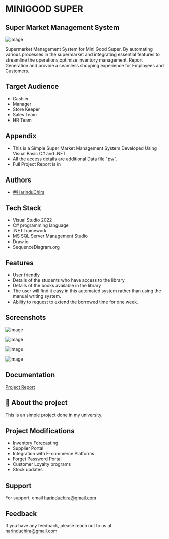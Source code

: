 # MINIGOOD SUPER

## Super Market Management System

![image](https://github.com/HarinduChira/Mini-Good-Super/assets/95718494/3ab85e0b-46da-48d7-a50a-4d54f9990f87)

Supermarket Management System for Mini Good Super. By automating various processes in the supermarket and integrating essential features to streamline the operations,optimize inventory management, Report Generation and provide a seamless shopping experience for Employees and Customers.

## Target Audience
- Cashier
- Manager
- Store Keeper
- Sales Team
- HR Team

## Appendix

* This is a Simple Super Market Management System Developed Using Visual Basic C# and .NET
* All the access details are additional Data file "pw".
* Full Project Report is in 

## Authors

- [@HarinduChira](https://www.github.com/HarinduChira)

## Tech Stack
- Visual Studio 2022
- C# programming language
- .NET framework
- MS SQL Server Management Studio
- Draw.io
- SequenceDiagram.org


## Features

- User friendly
- Details of the students who have access to the library
- Details of the books available in the library
- The user will find it easy in this automated system rather than using the manual writing system.
- Ability to request to extend the borrowed time for one week.

## Screenshots

![image](https://github.com/HarinduChira/Mini-Good-Super/assets/95718494/6b5ea038-ff4b-4d70-a900-4b95f5fdc680)

![image](https://github.com/HarinduChira/Mini-Good-Super/assets/95718494/e904b5fd-48a3-49f8-bc45-459ee953bca9)

![image](https://github.com/HarinduChira/Mini-Good-Super/assets/95718494/b8f0a944-8211-4d44-8508-2dcd2325e61b)

![image](https://github.com/HarinduChira/Mini-Good-Super/assets/95718494/9043af9c-6d6c-4b88-8749-fa9f5cdde42f)


## Documentation

[Project Report](https://github.com/HarinduChira/Mini-Good-Super/blob/f42118d12cd1641eb90123fff0233bdc4312137f/Additional%20Data/ProjectReport.pdf)


## 🚀 About the project
This is an simple project done in my university.

## Project Modifications

- Inventory Forecasting
- Supplier Portal
- Integration with E-commerce Platforms
- Forget Password Portal
- Customer Loyalty programs
- Stock updates

## Support

For support, email harinduchira@gmail.com

## Feedback

If you have any feedback, please reach out to us at harinduchira@gmail.com
